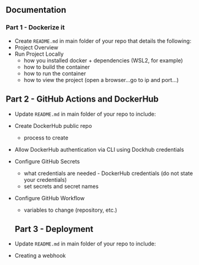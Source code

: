 ## Documentation

### Part 1 - Dockerize it

- Create `README.md` in main folder of your repo that details the following:
- Project Overview
- Run Project Locally
  - how you installed docker + dependencies (WSL2, for example)
  - how to build the container
  - how to run the container
  - how to view the project (open a browser...go to ip and port...)
  
## Part 2 - GitHub Actions and DockerHub  
  
- Update `README.md` in main folder of your repo to include:

- Create DockerHub public repo
  - process to create
- Allow DockerHub authentication via CLI using Dockhub credentials
- Configure GitHub Secrets
  - what credentials are needed - DockerHub credentials (do not state your credentials)
  - set secrets and secret names
- Configure GitHub Workflow
  - variables to change (repository, etc.)
  
  ## Part 3 - Deployment
  
- Update `README.md` in main folder of your repo to include:
- Creating a webhook

